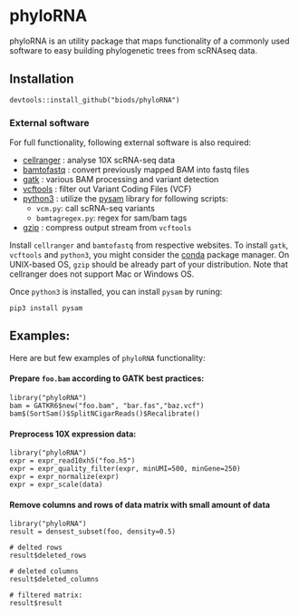 # phyloRNA
phyloRNA is an utility package that maps functionality of a commonly used software to easy building phylogenetic trees from scRNAseq data.

## Installation
```
devtools::install_github("biods/phyloRNA")
```

### External software
For full functionality, following external software is also required:

* [cellranger]("https://support.10xgenomics.com/single-cell-gene-expression/software/pipelines/latest/what-is-cell-ranger") : analyse 10X scRNA-seq data
* [bamtofastq]("https://support.10xgenomics.com/docs/bamtofastq") : convert previously mapped BAM into fastq files
* [gatk]("https://gatk.broadinstitute.org/hc/en-us") : various BAM processing and variant detection
* [vcftools]("https://vcftools.github.io") : filter out Variant Coding Files (VCF)
* [python3]("https://www.python.org/") : utilize the [pysam]("https://pysam.readthedocs.io") library for following scripts:
  -  `vcm.py`: call scRNA-seq variants
  - `bamtagregex.py`: regex for sam/bam tags
* [gzip]("http://www.gzip.org/") : compress output stream from `vcftools`

Install `cellranger` and `bamtofastq` from respective websites.
To install `gatk`, `vcftools` and `python3`, you might consider the [conda]("conda.io") package manager.
On UNIX-based OS, `gzip` should be already part of your distribution.
Note that cellranger does not support Mac or Windows OS.

Once `python3` is installed, you can install `pysam` by runing:
```
pip3 install pysam
```

## Examples:
Here are but few examples of `phyloRNA` functionality:

#### Prepare `foo.bam` according to GATK best practices:
```
library("phyloRNA")
bam = GATKR6$new("foo.bam", "bar.fas","baz.vcf")
bam$(SortSam()$SplitNCigarReads()$Recalibrate()
```

#### Preprocess 10X expression data:
```
library("phyloRNA")
expr = expr_read10xh5("foo.h5")
expr = expr_quality_filter(expr, minUMI=500, minGene=250)
expr = expr_normalize(expr)
expr = expr_scale(data)
```

#### Remove columns and rows of data matrix with small amount of data
```
library("phyloRNA")
result = densest_subset(foo, density=0.5)

# delted rows
result$deleted_rows

# deleted columns
result$deleted_columns

# filtered matrix:
result$result
```
